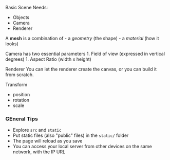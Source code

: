 
Basic Scene Needs: 
 
- Objects 
- Camera 
- Renderer 

A **mesh** is a combination of 
    - a *geometry* (the shape)
    - a *material* (how it looks)

Camera has two essential parameters 
    1. Field of view (expressed in vertical degrees)
    1. Aspect Ratio (width x height)

Renderer
You can let the renderer create the canvas, or you can build it from scratch. 

Transform 
- position 
- rotation 
- scale 


### GEneral Tips 

- Explore `src` and `static` 
- Put static files (also "public" files) in the `static/` folder
- The page will reload as you save 
- You can access your local server from other devices on the same network, with the IP URL 